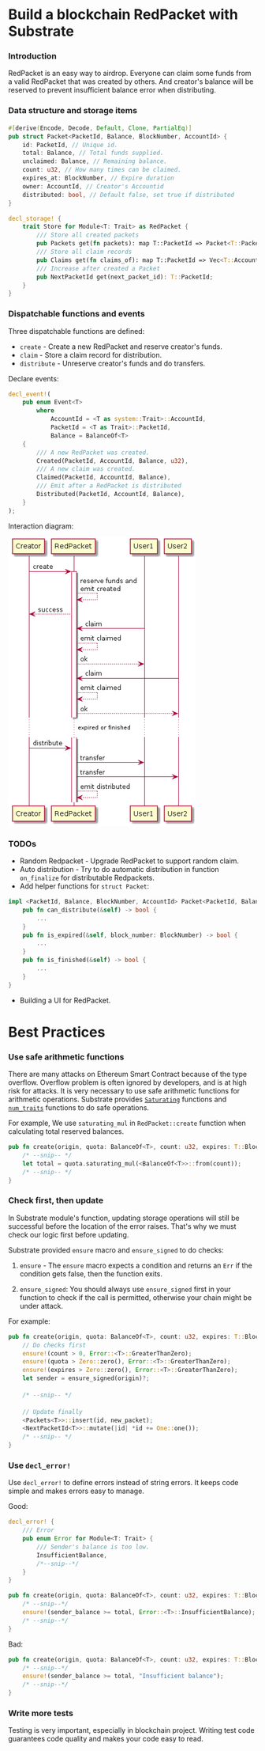 
# Build a blockchain RedPacket with Substrate

### Introduction
RedPacket is an easy way to airdrop. Everyone can claim some funds from a valid RedPacket that was created by others. And creator's balance will be reserved to prevent insufficient balance error when distributing.

### Data structure and storage items

```rust
#[derive(Encode, Decode, Default, Clone, PartialEq)]
pub struct Packet<PacketId, Balance, BlockNumber, AccountId> {
    id: PacketId, // Unique id.
    total: Balance, // Total funds supplied.
    unclaimed: Balance, // Remaining balance.
    count: u32, // How many times can be claimed.
    expires_at: BlockNumber, // Expire duration
    owner: AccountId, // Creator's Accountid
    distributed: bool, // Default false, set true if distributed
}
```

```rust
decl_storage! {
    trait Store for Module<T: Trait> as RedPacket {
        /// Store all created packets
        pub Packets get(fn packets): map T::PacketId => Packet<T::PacketId, BalanceOf<T>, T::BlockNumber, T::AccountId>;
        /// Store all claim records
        pub Claims get(fn claims_of): map T::PacketId => Vec<T::AccountId>;
        /// Increase after created a Packet
        pub NextPacketId get(next_packet_id): T::PacketId;
    }
}
```

### Dispatchable functions and events

Three dispatchable functions are defined:

- `create` - Create a new RedPacket and reserve creator's funds.
- `claim` - Store a claim record for distribution.
- `distribute` - Unreserve creator's funds and do transfers.

Declare events:

```rust
decl_event!(
    pub enum Event<T> 
        where 
            AccountId = <T as system::Trait>::AccountId,
            PacketId = <T as Trait>::PacketId,
            Balance = BalanceOf<T>
    {
        /// A new RedPacket was created.
        Created(PacketId, AccountId, Balance, u32),
        /// A new claim was created.
        Claimed(PacketId, AccountId, Balance),
        /// Emit after a RedPacket is distributed
        Distributed(PacketId, AccountId, Balance),
    }
);
```

Interaction diagram:

![diagram](./seq.png)



### TODOs

- Random Redpacket - Upgrade RedPacket to support random claim.
- Auto distribution - Try to do automatic distribution in function `on_finalize` for distributable Redpackets.
- Add helper functions for `struct Packet`:
```rust
impl <PacketId, Balance, BlockNumber, AccountId> Packet<PacketId, Balance, BlockNumber, AccountId> {
    pub fn can_distribute(&self) -> bool {
        ...
    }
    pub fn is_expired(&self, block_number: BlockNumber) -> bool {
        ...
    }
    pub fn is_finished(&self) -> bool {
        ...
    }
}
```
- Building a UI for RedPacket.


# Best Practices

### Use safe arithmetic functions
There are many attacks on Ethereum Smart Contract because of the type overflow. Overflow problem is often ignored by developers, and is at high risk for attacks. It is very necessary to use safe arithmetic functions for arithmetic operations. Substrate provides [`Saturating`](https://github.com/paritytech/substrate/blob/master/primitives/arithmetic/src/traits.rs#L109) functions and [`num_traits`](https://docs.rs/num-traits/0.2.11/num_traits/) functions to do safe operations.

For example, We use `saturating_mul` in `RedPacket::create` function when calculating total reserved balances.

```rust
pub fn create(origin, quota: BalanceOf<T>, count: u32, expires: T::BlockNumber) -> DispatchResult {
    /* --snip-- */
    let total = quota.saturating_mul(<BalanceOf<T>>::from(count));
    /* --snip-- */
}
```

### Check first, then update
In Substrate module's function, updating storage operations will still be successful before the location of the error raises. That's why we must check our logic first before updating. 

Substrate provided `ensure` macro and `ensure_signed` to do checks:

1. `ensure` - The `ensure` macro expects a condition and returns an `Err` if the condition gets false, then the function exits.

2. `ensure_signed`: You should always use `ensure_signed` first in your function to check if the call is permitted, otherwise your chain might be under attack.

For example:

```rust
pub fn create(origin, quota: BalanceOf<T>, count: u32, expires: T::BlockNumber) -> DispatchResult {
    // Do checks first
    ensure!(count > 0, Error::<T>::GreaterThanZero);
    ensure!(quota > Zero::zero(), Error::<T>::GreaterThanZero);
    ensure!(expires > Zero::zero(), Error::<T>::GreaterThanZero);
    let sender = ensure_signed(origin)?;

    /* --snip-- */

    // Update finally
    <Packets<T>>::insert(id, new_packet);
    <NextPacketId<T>>::mutate(|id| *id += One::one());
    /* --snip-- */
}
```


### Use `decl_error!`

Use `decl_error!` to define errors instead of string errors. It keeps code simple and makes errors easy to manage.

Good:

```rust
decl_error! {
    /// Error
    pub enum Error for Module<T: Trait> {
        /// Sender's balance is too low.
        InsufficientBalance,
        /*--snip--*/
    }
}
```
```rust
pub fn create(origin, quota: BalanceOf<T>, count: u32, expires: T::BlockNumber) -> DispatchResult {
    /* --snip--*/
    ensure!(sender_balance >= total, Error::<T>::InsufficientBalance);
    /* --snip--*/
}
```

Bad:

```rust
pub fn create(origin, quota: BalanceOf<T>, count: u32, expires: T::BlockNumber) -> DispatchResult {
    /* --snip--*/
    ensure!(sender_balance >= total, "Insufficient balance");
    /* --snip--*/
}
```

### Write more tests
Testing is very important, especially in blockchain project. Writing test code guarantees code quality and makes your code easy to read.

